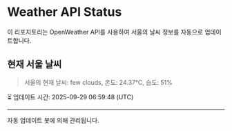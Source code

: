 
# Weather API Status

이 리포지토리는 OpenWeather API를 사용하여 서울의 날씨 정보를 자동으로 업데이트합니다.

## 현재 서울 날씨
> 서울의 현재 날씨: few clouds, 온도: 24.37°C, 습도: 51%

⏳ 업데이트 시간: 2025-09-29 06:59:48 (UTC)

---
자동 업데이트 봇에 의해 관리됩니다.
